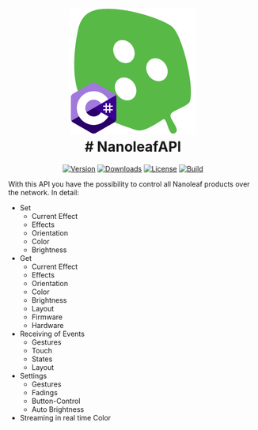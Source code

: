 <h1 align="center">

<img src="https://raw.githubusercontent.com/patrick-dmxc/NanoleafAPI/main/NanoleafAPI/Icons/NanoleafAPI.svg?sanitize=false" alt="NanoleafAPI" width="256"/>
<br/>
# NanoleafAPI
</h1>

<div align="center">

[![Version](https://img.shields.io/nuget/v/NanoleafAPI.svg?color=royalblue)](https://www.nuget.org/packages/NanoleafAPI)
[![Downloads](https://img.shields.io/nuget/dt/NanoleafAPI.svg?color=green)](https://www.nuget.org/packages/NanoleafAPI)
[![License](https://img.shields.io/github/license/patrick-dmxc/NanoleafAPI.svg?color=blue)](https://github.com/patrick-dmxc/NanoleafAPI/blob/main/LICENSE)
[![Build](https://github.com/patrick-dmxc/NanoleafAPI/actions/workflows/main.yml/badge.svg?branch=main)](https://github.com/patrick-dmxc/NanoleafAPI/actions)

</div>


With this API you have the possibility to control all Nanoleaf products over the network.
In detail:
- Set
  - Current Effect
  - Effects 
  - Orientation 
  - Color
  - Brightness
- Get
  - Current Effect
  - Effects 
  - Orientation 
  - Color
  - Brightness
  - Layout
  - Firmware
  - Hardware
- Receiving of Events
  - Gestures
  - Touch
  - States
  - Layout
- Settings
  - Gestures
  - Fadings
  - Button-Control
  - Auto Brightness
- Streaming in real time Color